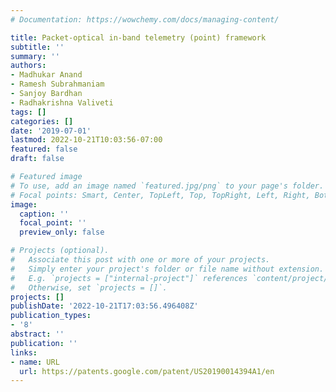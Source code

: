 ```yaml
---
# Documentation: https://wowchemy.com/docs/managing-content/

title: Packet-optical in-band telemetry (point) framework
subtitle: ''
summary: ''
authors:
- Madhukar Anand
- Ramesh Subrahmaniam
- Sanjoy Bardhan
- Radhakrishna Valiveti
tags: []
categories: []
date: '2019-07-01'
lastmod: 2022-10-21T10:03:56-07:00
featured: false
draft: false

# Featured image
# To use, add an image named `featured.jpg/png` to your page's folder.
# Focal points: Smart, Center, TopLeft, Top, TopRight, Left, Right, BottomLeft, Bottom, BottomRight.
image:
  caption: ''
  focal_point: ''
  preview_only: false

# Projects (optional).
#   Associate this post with one or more of your projects.
#   Simply enter your project's folder or file name without extension.
#   E.g. `projects = ["internal-project"]` references `content/project/deep-learning/index.md`.
#   Otherwise, set `projects = []`.
projects: []
publishDate: '2022-10-21T17:03:56.496408Z'
publication_types:
- '8'
abstract: ''
publication: ''
links:
- name: URL
  url: https://patents.google.com/patent/US20190014394A1/en
---
```

